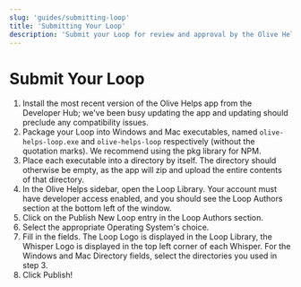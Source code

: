 ```yaml
---
slug: 'guides/submitting-loop'
title: 'Submitting Your Loop'
description: 'Submit your Loop for review and approval by the Olive Helps team.'
---
```


# Submit Your Loop

1. Install the most recent version of the Olive Helps app from the Developer Hub; we've been busy updating the app and updating should preclude any compatibility issues.
2. Package your Loop into Windows and Mac executables, named `olive-helps-loop.exe` and `olive-helps-loop` respectively (without the quotation marks). We recommend using the pkg library for NPM.
3. Place each executable into a directory by itself. The directory should otherwise be empty, as the app will zip and upload the entire contents of that directory.
4. In the Olive Helps sidebar, open the Loop Library. Your account must have developer access enabled, and you should see the Loop Authors section at the bottom left of the window.
5. Click on the Publish New Loop entry in the Loop Authors section.
6. Select the appropriate Operating System's choice.
7. Fill in the fields. The Loop Logo is displayed in the Loop Library, the Whisper Logo is displayed in the top left corner of each Whisper. For the Windows and Mac Directory fields, select the directories you used in step 3.
8. Click Publish!
